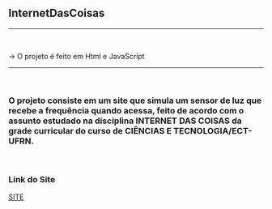 ## InternetDasCoisas
<hr>
<br>

-> O projeto é feito em Html e JavaScript<br>

<hr>
<br>

### O projeto consiste em um site que simula um sensor de luz que recebe a frequência quando acessa, feito de acordo com o assunto estudado na disciplina INTERNET DAS COISAS da grade curricular do curso de CIÊNCIAS E TECNOLOGIA/ECT-UFRN.

<br>

### Link do Site

[SITE](https://jeovahenrique.github.io/InternetDasCoisas/)



